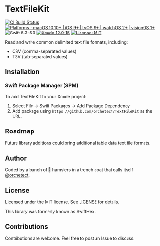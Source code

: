 # TextFileKit

[![CI Build Status](https://github.com/orchetect/TextFileKit/actions/workflows/build.yml/badge.svg)](https://github.com/orchetect/TextFileKit/actions/workflows/build.yml) [![Platforms - macOS 10.10+ | iOS 9+ | tvOS 9+ | watchOS 2+ | visionOS 1+](https://img.shields.io/badge/platforms-macOS%2010.10+%20|%20iOS%209+%20|%20tvOS%209+%20|%20watchOS%202+%20|%20visionOS%201+-lightgrey.svg?style=flat)](https://developer.apple.com/swift) ![Swift 5.3-5.9](https://img.shields.io/badge/Swift-5.3–5.9-orange.svg?style=flat) [![Xcode 12.0-15](https://img.shields.io/badge/Xcode-12.0–15-blue.svg?style=flat)](https://developer.apple.com/swift) [![License: MIT](http://img.shields.io/badge/license-MIT-lightgrey.svg?style=flat)](https://github.com/orchetect/TextFileKit/blob/main/LICENSE)

Read and write common delimited text file formats, including:

- CSV (comma-separated values)
- TSV (tab-separated values)

## Installation

### Swift Package Manager (SPM)

To add TextFileKit to your Xcode project:

1. Select File → Swift Packages → Add Package Dependency
2. Add package using  `https://github.com/orchetect/TextFileKit` as the URL.

## Roadmap

Future library additions could bring additional table data text file formats.

## Author

Coded by a bunch of 🐹 hamsters in a trench coat that calls itself [@orchetect](https://github.com/orchetect).

## License

Licensed under the MIT license. See [LICENSE](https://github.com/orchetect/TextFileKit/blob/master/LICENSE) for details.

This library was formerly known as SwiftHex.

## Contributions

Contributions are welcome. Feel free to post an Issue to discuss.
